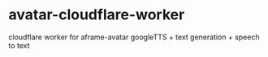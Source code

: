 # avatar-cloudflare-worker

cloudflare worker for aframe-avatar googleTTS + text generation + speech to text